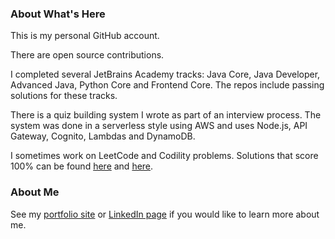 ### About What's Here

This is my personal GitHub account.

There are open source contributions.

I completed several JetBrains Academy tracks: Java Core, Java Developer, Advanced Java, Python Core and Frontend Core. The repos include passing solutions for these tracks.

There is a quiz building system I wrote as part of an interview process. The system was done in a serverless style using AWS and uses Node.js, API Gateway, Cognito, Lambdas and DynamoDB.

I sometimes work on LeetCode and Codility problems. Solutions that score 100% can be found [here](https://github.com/kimnetics/LeetCode) and [here](https://github.com/kimnetics/Codility).

### About Me

See my [portfolio site](https://greg.kimnetics.com/) or [LinkedIn page](https://www.linkedin.com/in/6502a/) if you would like to learn more about me.
